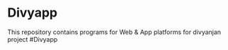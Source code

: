 # Divyapp
This repository contains programs for  Web &amp; App platforms for divyanjan project #Divyapp
